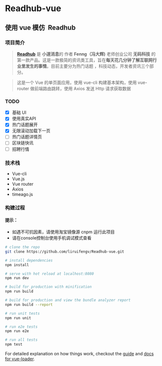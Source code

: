 # Readhub-vue
## 使用 vue 模仿  Readhub

### 项目简介
> **[Readhub](https://readhub.me/)** 是 **小道消息**的 作者 **Fenng（冯大辉)** 老师创业公司 **无码科技** 的第一款产品。这是一款极简的资讯类工具，旨在**每天花几分钟了解互联网行业里发生的事情**。目前主要分为热门话题 ，科技动态，开发者资讯三个部分。

> 这是一个 Vue 的单页面应用，使用 vue-cli 构建基本架构，使用 vue-router 做前端路由跳转，使用 Axios 发送 Http 请求获取数据

### TODO

- [x] 基础 UI
- [x] 使用真实API
- [x] 热门话题展开
- [x] 无限滚动加载下一页
- [ ] 热门话题详情页
- [ ] 区块链快讯
- [ ] 招聘行情

### 技术栈
- Vue-cli
- Vue.js
- Vue router
- Axios
- timeago.js

### 构建过程
#### 提示：
- 如遇不可抗因素，请使用淘宝镜像源 cnpm 运行此项目
- 请在console控制台使用手机调试模式查看

``` bash
# clone the repo
git clone https://github.com/liruifengv/Readhub-vue.git

# install dependencies
npm install

# serve with hot reload at localhost:8080
npm run dev

# build for production with minification
npm run build

# build for production and view the bundle analyzer report
npm run build --report

# run unit tests
npm run unit

# run e2e tests
npm run e2e

# run all tests
npm test
```

For detailed explanation on how things work, checkout the [guide](http://vuejs-templates.github.io/webpack/) and [docs for vue-loader](http://vuejs.github.io/vue-loader).
